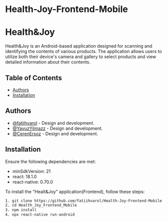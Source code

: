 ﻿# Health-Joy-Frontend-Mobile
# Health&Joy

Health&Joy is an Android-based application designed for scanning and identifying the contents of various products. The application allows users to utilize both their device's camera and gallery to select products and view detailed information about their contents.

## Table of Contents
- [Authors](#authors)
- [Installation](#installation)

## Authors
- [@fatiihvarol](https://github.com/fatiihvarol) - Design and development.
- [@YavuzYilmazz](https://github.com/YavuzYilmazz) - Design and development.
- [@CerenErsoz](https://github.com/CerenErsoz) - Design and development.

## Installation

Ensure the following dependencies are met:
- minSdkVersion: 21
- react: 18.1.0
- react-native: 0.70.0

To install the "Healt&Joy" application(Frontend), follow these steps:

```bash
1. git clone https://github.com/fatiihvarol/Health-Joy-Frontend-Mobile.git
2. cd Health_Joy_Frontend_Mobile
3. npm install
4. npx react-native run-android
